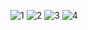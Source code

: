 ![1](https://user-images.githubusercontent.com/92334992/152297950-7d3fefb2-8b0c-41bb-b077-2f1ffbbe242b.png)
![2](https://user-images.githubusercontent.com/92334992/152297958-84055687-f286-4b81-bcf9-4aa665249ec5.png)
![3](https://user-images.githubusercontent.com/92334992/152297972-ff2f62ee-6fb2-4597-9ba3-79976e1a74d7.png)
![4](https://user-images.githubusercontent.com/92334992/152297980-01d2d51c-07b3-4833-926f-a9b3ba7551a4.png)

